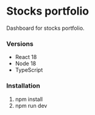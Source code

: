 # Stocks portfolio
Dashboard for stocks portfolio.
### Versions
- React 18
- Node 18
- TypeScript

### Installation
1. npm install
2. npm run dev
